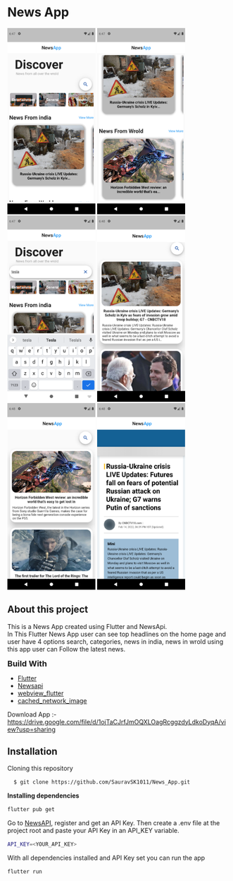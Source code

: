 # **News App**
<img src=news_app/Home_page_img.png width="200"> <img src=news_app/Home_page_img2.png width="200">
<img src=news_app/Search_img.png width="200">
<img src=news_app/img1.png width="200">
<img src=news_app/img2.png width="200">
<img src=news_app/img3.png width="200">


## About this project
This is a News App created using Flutter and NewsApi.\
In This Flutter News App user can see top headlines on the home page and user have 4 options search, categories, news in india, news in wrold
using this app user can Follow the latest news.

 <font size="4"> **Build With**</font> 
 - [Flutter](https://flutter.dev/)
 - [Newsapi](https://newsapi.org/)
 - [webview_flutter](https://pub.dev/packages/webview_flutter)
 - [cached_network_image](https://pub.dev/packages/cached_network_image)


Download App :- https://drive.google.com/file/d/1ojTaCJrfJmOQXLOagRcggzdyLdkoDyqA/view?usp=sharing

## Installation

Cloning this repository

```bash
  $ git clone https://github.com/SauravSK1011/News_App.git
```
**Installing dependencies**
```bash
flutter pub get
```
 Go to [NewsAPI](https://newsapi.org/), register and get an API Key. Then create a .env file at the project root and paste your API Key in an API_KEY variable.
 ```bash
API_KEY=<YOUR_API_KEY>
```
With all dependencies installed and API Key set you can run the app
 ```bash
flutter run
```

